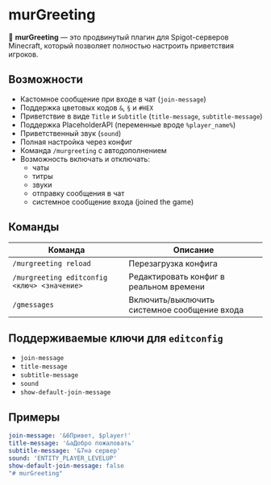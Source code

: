 # murGreeting

👋 **murGreeting** — это продвинутый плагин для Spigot-серверов Minecraft, который позволяет полностью настроить приветствия игроков.

## Возможности

- Кастомное сообщение при входе в чат (`join-message`)
- Поддержка цветовых кодов `&`, `§` и `#HEX`
- Приветствие в виде `Title` и `Subtitle` (`title-message`, `subtitle-message`)
- Поддержка PlaceholderAPI (переменные вроде `%player_name%`)
- Приветственный звук (`sound`)
- Полная настройка через конфиг
- Команда `/murgreeting` с автодополнением
- Возможность включать и отключать:
    - чаты
    - титры
    - звуки
    - отправку сообщения в чат
    - системное сообщение входа (joined the game)

## Команды

| Команда                        | Описание                                     |
|-------------------------------|----------------------------------------------|
| `/murgreeting reload`         | Перезагрузка конфига                         |
| `/murgreeting editconfig <ключ> <значение>` | Редактировать конфиг в реальном времени |
| `/gmessages`                  | Включить/выключить системное сообщение входа |

## Поддерживаемые ключи для `editconfig`

- `join-message`
- `title-message`
- `subtitle-message`
- `sound`
- `show-default-join-message`

## Примеры

```yml
join-message: '&6Привет, $player!'
title-message: '&aДобро пожаловать'
subtitle-message: '&7на сервер'
sound: 'ENTITY_PLAYER_LEVELUP'
show-default-join-message: false
"# murGreeting" 
